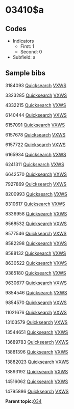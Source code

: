 # 03410$a

## Codes

-   Indicators
    -   First: 1
    -   Second: 0
-   Subfield: a

## Sample bibs

3184093 [Quicksearch](https://search.library.yale.edu/catalog/3184093) [VXWS](http://prodorbis.library.yale.edu:7014/vxws/GetHoldingsService?bibId=3184093)

3323285 [Quicksearch](https://search.library.yale.edu/catalog/3323285) [VXWS](http://prodorbis.library.yale.edu:7014/vxws/GetHoldingsService?bibId=3323285)

4332215 [Quicksearch](https://search.library.yale.edu/catalog/4332215) [VXWS](http://prodorbis.library.yale.edu:7014/vxws/GetHoldingsService?bibId=4332215)

6140444 [Quicksearch](https://search.library.yale.edu/catalog/6140444) [VXWS](http://prodorbis.library.yale.edu:7014/vxws/GetHoldingsService?bibId=6140444)

6157091 [Quicksearch](https://search.library.yale.edu/catalog/6157091) [VXWS](http://prodorbis.library.yale.edu:7014/vxws/GetHoldingsService?bibId=6157091)

6157678 [Quicksearch](https://search.library.yale.edu/catalog/6157678) [VXWS](http://prodorbis.library.yale.edu:7014/vxws/GetHoldingsService?bibId=6157678)

6157722 [Quicksearch](https://search.library.yale.edu/catalog/6157722) [VXWS](http://prodorbis.library.yale.edu:7014/vxws/GetHoldingsService?bibId=6157722)

6165934 [Quicksearch](https://search.library.yale.edu/catalog/6165934) [VXWS](http://prodorbis.library.yale.edu:7014/vxws/GetHoldingsService?bibId=6165934)

6241311 [Quicksearch](https://search.library.yale.edu/catalog/6241311) [VXWS](http://prodorbis.library.yale.edu:7014/vxws/GetHoldingsService?bibId=6241311)

6642570 [Quicksearch](https://search.library.yale.edu/catalog/6642570) [VXWS](http://prodorbis.library.yale.edu:7014/vxws/GetHoldingsService?bibId=6642570)

7927869 [Quicksearch](https://search.library.yale.edu/catalog/7927869) [VXWS](http://prodorbis.library.yale.edu:7014/vxws/GetHoldingsService?bibId=7927869)

8200993 [Quicksearch](https://search.library.yale.edu/catalog/8200993) [VXWS](http://prodorbis.library.yale.edu:7014/vxws/GetHoldingsService?bibId=8200993)

8310617 [Quicksearch](https://search.library.yale.edu/catalog/8310617) [VXWS](http://prodorbis.library.yale.edu:7014/vxws/GetHoldingsService?bibId=8310617)

8336958 [Quicksearch](https://search.library.yale.edu/catalog/8336958) [VXWS](http://prodorbis.library.yale.edu:7014/vxws/GetHoldingsService?bibId=8336958)

8568532 [Quicksearch](https://search.library.yale.edu/catalog/8568532) [VXWS](http://prodorbis.library.yale.edu:7014/vxws/GetHoldingsService?bibId=8568532)

8577546 [Quicksearch](https://search.library.yale.edu/catalog/8577546) [VXWS](http://prodorbis.library.yale.edu:7014/vxws/GetHoldingsService?bibId=8577546)

8582298 [Quicksearch](https://search.library.yale.edu/catalog/8582298) [VXWS](http://prodorbis.library.yale.edu:7014/vxws/GetHoldingsService?bibId=8582298)

8588132 [Quicksearch](https://search.library.yale.edu/catalog/8588132) [VXWS](http://prodorbis.library.yale.edu:7014/vxws/GetHoldingsService?bibId=8588132)

8630522 [Quicksearch](https://search.library.yale.edu/catalog/8630522) [VXWS](http://prodorbis.library.yale.edu:7014/vxws/GetHoldingsService?bibId=8630522)

9385180 [Quicksearch](https://search.library.yale.edu/catalog/9385180) [VXWS](http://prodorbis.library.yale.edu:7014/vxws/GetHoldingsService?bibId=9385180)

9630677 [Quicksearch](https://search.library.yale.edu/catalog/9630677) [VXWS](http://prodorbis.library.yale.edu:7014/vxws/GetHoldingsService?bibId=9630677)

9854546 [Quicksearch](https://search.library.yale.edu/catalog/9854546) [VXWS](http://prodorbis.library.yale.edu:7014/vxws/GetHoldingsService?bibId=9854546)

9854570 [Quicksearch](https://search.library.yale.edu/catalog/9854570) [VXWS](http://prodorbis.library.yale.edu:7014/vxws/GetHoldingsService?bibId=9854570)

11021676 [Quicksearch](https://search.library.yale.edu/catalog/11021676) [VXWS](http://prodorbis.library.yale.edu:7014/vxws/GetHoldingsService?bibId=11021676)

13103579 [Quicksearch](https://search.library.yale.edu/catalog/13103579) [VXWS](http://prodorbis.library.yale.edu:7014/vxws/GetHoldingsService?bibId=13103579)

13544651 [Quicksearch](https://search.library.yale.edu/catalog/13544651) [VXWS](http://prodorbis.library.yale.edu:7014/vxws/GetHoldingsService?bibId=13544651)

13689783 [Quicksearch](https://search.library.yale.edu/catalog/13689783) [VXWS](http://prodorbis.library.yale.edu:7014/vxws/GetHoldingsService?bibId=13689783)

13881396 [Quicksearch](https://search.library.yale.edu/catalog/13881396) [VXWS](http://prodorbis.library.yale.edu:7014/vxws/GetHoldingsService?bibId=13881396)

13882023 [Quicksearch](https://search.library.yale.edu/catalog/13882023) [VXWS](http://prodorbis.library.yale.edu:7014/vxws/GetHoldingsService?bibId=13882023)

13893192 [Quicksearch](https://search.library.yale.edu/catalog/13893192) [VXWS](http://prodorbis.library.yale.edu:7014/vxws/GetHoldingsService?bibId=13893192)

14516062 [Quicksearch](https://search.library.yale.edu/catalog/14516062) [VXWS](http://prodorbis.library.yale.edu:7014/vxws/GetHoldingsService?bibId=14516062)

14795886 [Quicksearch](https://search.library.yale.edu/catalog/14795886) [VXWS](http://prodorbis.library.yale.edu:7014/vxws/GetHoldingsService?bibId=14795886)

**Parent topic:**[034](../../tags/034/034.md)

